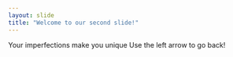```yaml
---
layout: slide
title: "Welcome to our second slide!"
---
```

Your imperfections make you unique
Use the left arrow to go back!
